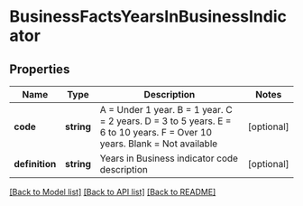 # BusinessFactsYearsInBusinessIndicator

## Properties
Name | Type | Description | Notes
------------ | ------------- | ------------- | -------------
**code** | **string** | A &#x3D; Under 1 year. B &#x3D; 1 year. C &#x3D; 2 years. D &#x3D; 3 to 5 years. E &#x3D; 6 to 10 years. F &#x3D; Over 10 years. Blank &#x3D; Not available | [optional] 
**definition** | **string** | Years in Business indicator code description | [optional] 

[[Back to Model list]](../README.md#documentation-for-models) [[Back to API list]](../README.md#documentation-for-api-endpoints) [[Back to README]](../README.md)


